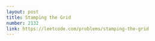 ```yaml
---
layout: post
title: Stamping the Grid
number: 2132
link: https://leetcode.com/problems/stamping-the-grid
---
```

